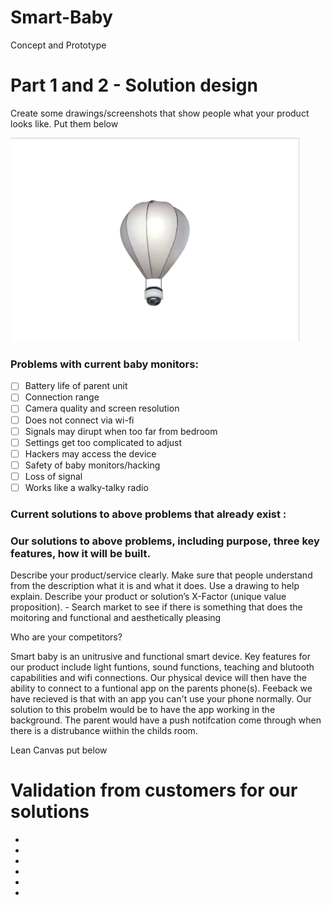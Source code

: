 # Smart-Baby
Concept and Prototype


# Part 1 and 2 - Solution design 


Create some drawings/screenshots that show people what your product looks like. Put them below 

<img width="462" alt="MicrosoftTeams-image (1)" src="https://github.com/gzelle007/Smart-Baby/blob/51e2bb1316aacd73fdfba16b7e392afe5fdf1cab/Device%20mockup.png">



### Problems with current baby monitors: 

- [ ] Battery life of parent unit
- [ ] Connection range
- [ ] Camera quality and screen resolution
- [ ] Does not connect via wi-fi
- [ ] Signals may dirupt when too far from bedroom
- [ ] Settings get too complicated to adjust
- [ ] Hackers may access the device
- [ ] Safety of baby monitors/hacking
- [ ] Loss of signal
- [ ] Works like a walky-talky radio 
 
 ### Current solutions to above problems that already exist : 






### Our solutions to above problems,  including purpose, three key features, how it will be built.
Describe your product/service clearly. Make sure that people understand from the description what it is and what it does. Use a drawing to help explain.
Describe your product or solution’s X-Factor (unique value proposition).  - Search market to see if there is something that does the moitoring and functional and aesthetically pleasing 


Who are your competitors?  


Smart baby is an unitrusive and functional smart device.
Key features for our product include light funtions, sound functions, teaching and blutooth capabilities and wifi connections. 
Our physical device will then have the ability to connect to a funtional app on the parents phone(s). Feeback we have recieved is that with an app you can't use your phone normally. Our solution to this probelm would be to have the app working in the background. The parent would have a push notifcation come through when there is a distrubance wiithin the childs room.









Lean Canvas put below 




# Validation from customers for our solutions 
-
-
-
-
-
-






